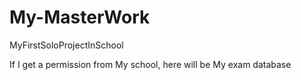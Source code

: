 # My-MasterWork
MyFirstSoloProjectInSchool

If I get a permission from My school, here will be My exam database
